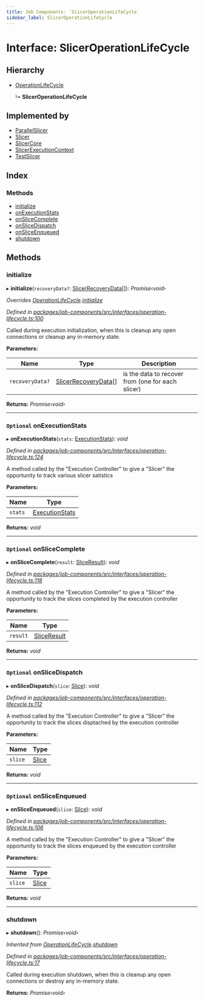 ```yaml
---
title: Job Components: `SlicerOperationLifeCycle`
sidebar_label: SlicerOperationLifeCycle
---
```


# Interface: SlicerOperationLifeCycle

## Hierarchy

* [OperationLifeCycle](operationlifecycle.md)

  ↳ **SlicerOperationLifeCycle**

## Implemented by

* [ParallelSlicer](../classes/parallelslicer.md)
* [Slicer](../classes/slicer.md)
* [SlicerCore](../classes/slicercore.md)
* [SlicerExecutionContext](../classes/slicerexecutioncontext.md)
* [TestSlicer](../classes/testslicer.md)

## Index

### Methods

* [initialize](sliceroperationlifecycle.md#initialize)
* [onExecutionStats](sliceroperationlifecycle.md#optional-onexecutionstats)
* [onSliceComplete](sliceroperationlifecycle.md#optional-onslicecomplete)
* [onSliceDispatch](sliceroperationlifecycle.md#optional-onslicedispatch)
* [onSliceEnqueued](sliceroperationlifecycle.md#optional-onsliceenqueued)
* [shutdown](sliceroperationlifecycle.md#shutdown)

## Methods

###  initialize

▸ **initialize**(`recoveryData?`: [SlicerRecoveryData](slicerrecoverydata.md)[]): *Promise‹void›*

*Overrides [OperationLifeCycle](operationlifecycle.md).[initialize](operationlifecycle.md#initialize)*

*Defined in [packages/job-components/src/interfaces/operation-lifecycle.ts:100](https://github.com/terascope/teraslice/blob/78714a985/packages/job-components/src/interfaces/operation-lifecycle.ts#L100)*

Called during execution initialization,
when this is cleanup any open connections or cleanup any in-memory state.

**Parameters:**

Name | Type | Description |
------ | ------ | ------ |
`recoveryData?` | [SlicerRecoveryData](slicerrecoverydata.md)[] | is the data to recover from (one for each slicer)  |

**Returns:** *Promise‹void›*

___

### `Optional` onExecutionStats

▸ **onExecutionStats**(`stats`: [ExecutionStats](executionstats.md)): *void*

*Defined in [packages/job-components/src/interfaces/operation-lifecycle.ts:124](https://github.com/terascope/teraslice/blob/78714a985/packages/job-components/src/interfaces/operation-lifecycle.ts#L124)*

A method called by the "Execution Controller" to give a "Slicer"
the opportunity to track various slicer satistics

**Parameters:**

Name | Type |
------ | ------ |
`stats` | [ExecutionStats](executionstats.md) |

**Returns:** *void*

___

### `Optional` onSliceComplete

▸ **onSliceComplete**(`result`: [SliceResult](sliceresult.md)): *void*

*Defined in [packages/job-components/src/interfaces/operation-lifecycle.ts:118](https://github.com/terascope/teraslice/blob/78714a985/packages/job-components/src/interfaces/operation-lifecycle.ts#L118)*

A method called by the "Execution Controller" to give a "Slicer"
the opportunity to track the slices completed by the execution controller

**Parameters:**

Name | Type |
------ | ------ |
`result` | [SliceResult](sliceresult.md) |

**Returns:** *void*

___

### `Optional` onSliceDispatch

▸ **onSliceDispatch**(`slice`: [Slice](slice.md)): *void*

*Defined in [packages/job-components/src/interfaces/operation-lifecycle.ts:112](https://github.com/terascope/teraslice/blob/78714a985/packages/job-components/src/interfaces/operation-lifecycle.ts#L112)*

A method called by the "Execution Controller" to give a "Slicer"
the opportunity to track the slices disptached by the execution controller

**Parameters:**

Name | Type |
------ | ------ |
`slice` | [Slice](slice.md) |

**Returns:** *void*

___

### `Optional` onSliceEnqueued

▸ **onSliceEnqueued**(`slice`: [Slice](slice.md)): *void*

*Defined in [packages/job-components/src/interfaces/operation-lifecycle.ts:106](https://github.com/terascope/teraslice/blob/78714a985/packages/job-components/src/interfaces/operation-lifecycle.ts#L106)*

A method called by the "Execution Controller" to give a "Slicer"
the opportunity to track the slices enqueued by the execution controller

**Parameters:**

Name | Type |
------ | ------ |
`slice` | [Slice](slice.md) |

**Returns:** *void*

___

###  shutdown

▸ **shutdown**(): *Promise‹void›*

*Inherited from [OperationLifeCycle](operationlifecycle.md).[shutdown](operationlifecycle.md#shutdown)*

*Defined in [packages/job-components/src/interfaces/operation-lifecycle.ts:17](https://github.com/terascope/teraslice/blob/78714a985/packages/job-components/src/interfaces/operation-lifecycle.ts#L17)*

Called during execution shutdown,
when this is cleanup any open connections or destroy any in-memory state.

**Returns:** *Promise‹void›*
